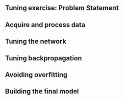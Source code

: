 
## Tuning exercise: Problem Statement


## Acquire and process data

## Tuning the network

## Tuning backpropagation

## Avoiding overfitting

## Building the final model